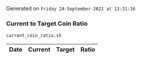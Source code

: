 Generated on `Friday 24-September-2021 at 13:31:16`

### Current to Target Coin Ratio
`current_coin_ratio.sh`

Date|Current|Target|Ratio
---|---|---|---
